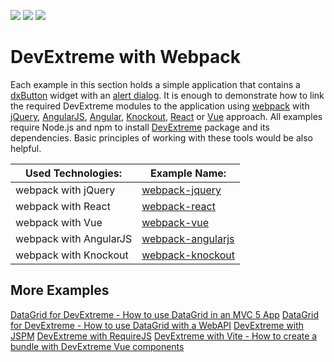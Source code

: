 <!-- default badges list -->
![](https://img.shields.io/endpoint?url=https://codecentral.devexpress.com/api/v1/VersionRange/651150962/23.1.3%2B)
[![](https://img.shields.io/badge/Open_in_DevExpress_Support_Center-FF7200?style=flat-square&logo=DevExpress&logoColor=white)](https://supportcenter.devexpress.com/ticket/details/T1170894)
[![](https://img.shields.io/badge/📖_How_to_use_DevExpress_Examples-e9f6fc?style=flat-square)](https://docs.devexpress.com/GeneralInformation/403183)
<!-- default badges end -->
# DevExtreme with Webpack 

Each example in this section holds a simple application that contains a [dxButton](https://js.devexpress.com/Documentation/ApiReference/UI_Components/dxButton/) widget with an [alert dialog](https://js.devexpress.com/Documentation/ApiReference/Common/Utils/ui/dialog/#alertmessageHtml_title). It is enough to demonstrate how to link the required DevExtreme modules to the application using [webpack](http://webpack.github.io/docs/) with [jQuery](http://jquery.com/), [AngularJS](https://angularjs.org/), [Angular](https://angular.io/), [Knockout](http://knockoutjs.com/), [React](https://reactjs.org/) or [Vue](https://vuejs.org/) approach. All examples require Node.js and npm to install [DevExtreme](http://js.devexpress.com/) package and its dependencies. Basic principles of working with these tools would be also helpful.

Used Technologies: | Example Name:
------------------ | --------------
webpack with jQuery | [webpack-jquery](webpack-jquery/)
webpack with React | [webpack-react](webpack-react/)
webpack with Vue | [webpack-vue](webpack-vue/)
webpack with AngularJS | [webpack-angularjs](webpack-angularjs/)
webpack with Knockout | [webpack-knockout](webpack-knockout/)

## More Examples

[DataGrid for DevExtreme - How to use DataGrid in an MVC 5 App](https://github.com/DevExpress-Examples/devextreme-datagrid-mvc5)
[DataGrid for DevExtreme - How to use DataGrid with a WebAPI](https://github.com/DevExpress-Examples/devextreme-datagrid-with-webapi)
[DevExtreme with JSPM](https://github.com/DevExpress-Examples/devextreme-jspm-examples)
[DevExtreme with RequireJS](https://github.com/DevExpress-Examples/devextreme-requirejs-examples)
[DevExtreme with Vite - How to create a bundle with DevExtreme Vue components](https://github.com/DevExpress-Examples/devextreme-vite-vue-bundling)
